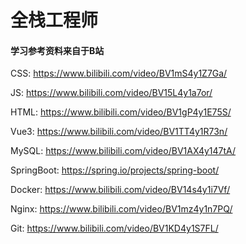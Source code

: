 # 全栈工程师

#### 学习参考资料来自于B站

CSS: https://www.bilibili.com/video/BV1mS4y1Z7Ga/

JS: https://www.bilibili.com/video/BV15L4y1a7or/

HTML: https://www.bilibili.com/video/BV1gP4y1E75S/

Vue3: https://www.bilibili.com/video/BV1TT4y1R73n/

MySQL: https://www.bilibili.com/video/BV1AX4y147tA/

SpringBoot: https://spring.io/projects/spring-boot/

Docker: https://www.bilibili.com/video/BV14s4y1i7Vf/

Nginx: https://www.bilibili.com/video/BV1mz4y1n7PQ/

Git: https://www.bilibili.com/video/BV1KD4y1S7FL/

